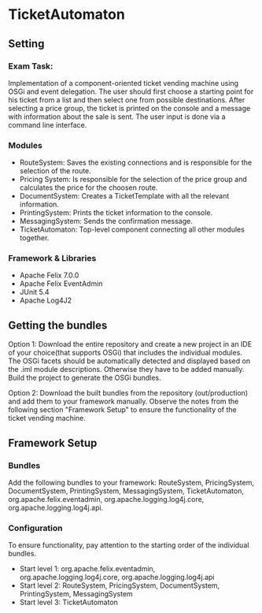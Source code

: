 # TicketAutomaton
## Setting
### Exam Task:
Implementation of a component-oriented ticket vending machine using OSGi and event delegation. 
The user should first choose a starting point for his ticket from a list and then select one from possible destinations. 
After selecting a price group, the ticket is printed on the console and a message with information about the sale is sent.
The user input is done via a command line interface. 

### Modules
- RouteSystem: Saves the existing connections and is responsible for the selection of the route.
- Pricing System: Is responsible for the selection of the price group and calculates the price for the choosen route.
- DocumentSystem: Creates a TicketTemplate with all the relevant information.
- PrintingSystem: Prints the ticket information to the console.
- MessagingSystem: Sends the confirmation message.
- TicketAutomaton: Top-level component connecting all other modules together.

### Framework & Libraries
- Apache Felix 7.0.0
- Apache Felix EventAdmin
- JUnit 5.4
- Apache Log4J2

## Getting the bundles
Option 1:
Download the entire repository and create a new project in an IDE of your choice(that supports OSGi) that includes the individual modules. 
The OSGi facets should be automatically detected and displayed based on the .iml module descriptions. Otherwise they have to be added manually. 
Build the project to generate the OSGi bundles. 

Option 2:
Download the built bundles from the repository (out/production) and add them to your framework manually. 
Observe the notes from the following section "Framework Setup" to ensure the functionality of the ticket vending machine.

## Framework Setup
### Bundles
Add the following bundles to your framework: RouteSystem, PricingSystem, DocumentSystem, PrintingSystem, MessagingSystem, TicketAutomaton, 
org.apache.felix.eventadmin, org.apache.logging.log4j.core, org.apache.logging.log4j.api.

### Configuration
To ensure functionality, pay attention to the starting order of the individual bundles.
- Start level 1: org.apache.felix.eventadmin, org.apache.logging.log4j.core, org.apache.logging.log4j.api
- Start level 2: RouteSystem, PricingSystem, DocumentSystem, PrintingSystem, MessagingSystem
- Start level 3: TicketAutomaton
